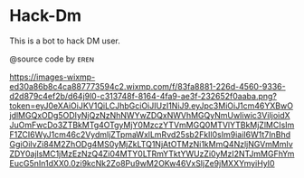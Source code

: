 # Hack-Dm

This is a bot to hack DM user.

@source code by ᴇʀᴇɴ 

https://images-wixmp-ed30a86b8c4ca887773594c2.wixmp.com/f/83fa8881-226d-4560-9336-d2d879c4ef2b/d64j9l0-c313748f-8164-4fa9-ae3f-232652f0aaba.png?token=eyJ0eXAiOiJKV1QiLCJhbGciOiJIUzI1NiJ9.eyJpc3MiOiJ1cm46YXBwOjdlMGQxODg5ODIyNjQzNzNhNWYwZDQxNWVhMGQyNmUwIiwic3ViIjoidXJuOmFwcDo3ZTBkMTg4OTgyMjY0MzczYTVmMGQ0MTVlYTBkMjZlMCIsImF1ZCI6WyJ1cm46c2VydmljZTpmaWxlLmRvd25sb2FkIl0sIm9iaiI6W1t7InBhdGgiOiIvZi84M2ZhODg4MS0yMjZkLTQ1NjAtOTMzNi1kMmQ4NzljNGVmMmIvZDY0ajlsMC1jMzEzNzQ4Zi04MTY0LTRmYTktYWUzZi0yMzI2NTJmMGFhYmEucG5nIn1dXX0.0zi9kcNk2Zo8Pu9wM2OKw46VxSljZe9jMXXYmyiHyI0

